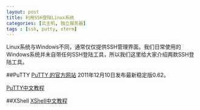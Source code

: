 ```yaml
---
layout: post
title: 利用SSH登陆Linux系统
categories: [云主机, 独立服务器]
tags : [ssh, putty, xterm]
---
```

Linux系统与Windows不同，通常仅仅提供SSH管理界面。我们日常使用的Windows系统并未自带任何SSH登陆工具，所以我们这里给大家介绍两款SSH登陆工具。

##PuTTY
[PuTTY 的官方网站](http://www.chiark.greenend.org.uk/~sgtatham/putty/)
2011年12月10日发布最新稳定版0.62。

[PuTTY中文教程](http://chaifeng.com/blog/2007/06/putty_200611.html)

##XShell
[XShell中文教程](http://www.weidao.net/542.html)

